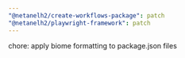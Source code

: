 ```yaml
---
"@netanelh2/create-workflows-package": patch
"@netanelh2/playwright-framework": patch
---
```


chore: apply biome formatting to package.json files
